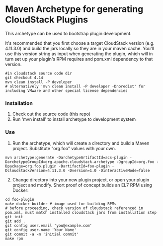 # Maven Archetype for generating CloudStack Plugins

This archetype can be used to bootstrap plugin development. 

It's recommended that you first choose a target CloudStack version (e.g. 4.11.3.0) and build the jars locally so they are in your maven cache. You'll use this version string as input when generating the plugin, which will in turn set up your plugin's RPM requires and pom.xml dependency to that version.

```
#in cloudstack source code dir
git checkout 4.14
mvn clean install -P developer
# alternatively 'mvn clean install -P developer -Dnoredist' for including VMware and other special license dependencies
```

### Installation
1. Check out the source code (this repo)
2. Run 'mvn install' to install archetype to development system

### Use
1. Run the archetype, which will create a directory and build a Maven project. Substitute "org.foo" values with your own.
```
mvn archetype:generate -DarchetypeArtifactId=acs-plugin -DarchetypeGroupId=org.apache.cloudstack.archetype -DgroupId=org.foo -Dpackage=org.foo.plugin -DartifactId=foo-plugin -DcloudstackVersion=4.11.3.0 -Dversion=1.0 -DinteractiveMode=false
```
2. Change directory into your new plugin project, or open your plugin project and modify. Short proof of concept builds an EL7 RPM using Docker:
```
cd foo-plugin
make docker-builder # image used for building RPMs
# before proceeding, check version of cloudstack referenced in pom.xml, must match installed cloudstack jars from installation step
git init
git add .
git config user.email 'you@example.com'
git config user.name 'Your Name'
git commit -a -m 'initial commit'
make rpm
```
